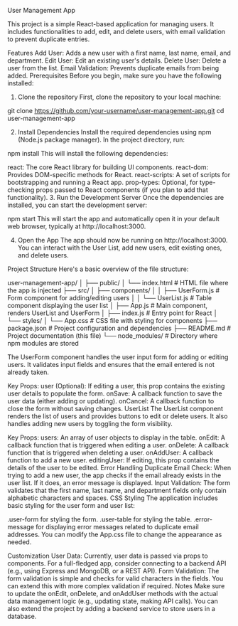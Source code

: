 User Management App

This project is a simple React-based application for managing users. It includes functionalities to add, edit, and delete users, with email validation to prevent duplicate entries.

Features
Add User: Adds a new user with a first name, last name, email, and department.
Edit User: Edit an existing user's details.
Delete User: Delete a user from the list.
Email Validation: Prevents duplicate emails from being added.
Prerequisites
Before you begin, make sure you have the following installed:


1. Clone the repository
First, clone the repository to your local machine:

git clone https://github.com/your-username/user-management-app.git
cd user-management-app

2. Install Dependencies
Install the required dependencies using npm (Node.js package manager). In the project directory, run:


npm install
This will install the following dependencies:

react: The core React library for building UI components.
react-dom: Provides DOM-specific methods for React.
react-scripts: A set of scripts for bootstrapping and running a React app.
prop-types: Optional, for type-checking props passed to React components (if you plan to add that functionality).
3. Run the Development Server
Once the dependencies are installed, you can start the development server:

npm start
This will start the app and automatically open it in your default web browser, typically at http://localhost:3000.

4. Open the App
The app should now be running on http://localhost:3000. You can interact with the User List, add new users, edit existing ones, and delete users.

Project Structure
Here's a basic overview of the file structure:


user-management-app/
│
├── public/
│   └── index.html          # HTML file where the app is injected
├── src/
│   ├── components/
│   │   ├── UserForm.js      # Form component for adding/editing users
│   │   └── UserList.js      # Table component displaying the user list
│   ├── App.js               # Main component, renders UserList and UserForm
│   ├── index.js             # Entry point for React
│   └── styles/
│       └── App.css          # CSS file with styling for components
├── package.json             # Project configuration and dependencies
├── README.md                # Project documentation (this file)
└── node_modules/            # Directory where npm modules are stored

The UserForm component handles the user input form for adding or editing users. It validates input fields and ensures that the email entered is not already taken.

Key Props:
user (Optional): If editing a user, this prop contains the existing user details to populate the form.
onSave: A callback function to save the user data (either adding or updating).
onCancel: A callback function to close the form without saving changes.
UserList
The UserList component renders the list of users and provides buttons to edit or delete users. It also handles adding new users by toggling the form visibility.

Key Props:
users: An array of user objects to display in the table.
onEdit: A callback function that is triggered when editing a user.
onDelete: A callback function that is triggered when deleting a user.
onAddUser: A callback function to add a new user.
editingUser: If editing, this prop contains the details of the user to be edited.
Error Handling
Duplicate Email Check: When trying to add a new user, the app checks if the email already exists in the user list. If it does, an error message is displayed.
Input Validation: The form validates that the first name, last name, and department fields only contain alphabetic characters and spaces.
CSS Styling
The application includes basic styling for the user form and user list:

.user-form for styling the form.
.user-table for styling the table.
.error-message for displaying error messages related to duplicate email addresses.
You can modify the App.css file to change the appearance as needed.

Customization
User Data: Currently, user data is passed via props to components. For a full-fledged app, consider connecting to a backend API (e.g., using Express and MongoDB, or a REST API).
Form Validation: The form validation is simple and checks for valid characters in the fields. You can extend this with more complex validation if required.
Notes
Make sure to update the onEdit, onDelete, and onAddUser methods with the actual data management logic (e.g., updating state, making API calls).
You can also extend the project by adding a backend service to store users in a database.
